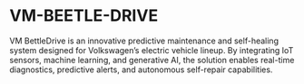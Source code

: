 # VM-BEETLE-DRIVE
VM BettleDrive is an innovative predictive maintenance and self-healing system designed for Volkswagen’s electric vehicle lineup. By integrating IoT sensors, machine learning, and generative AI, the solution enables real-time diagnostics, predictive alerts, and autonomous self-repair capabilities.

